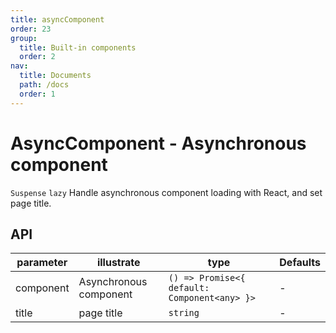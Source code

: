 ```yaml
---
title: asyncComponent
order: 23
group:
  title: Built-in components
  order: 2
nav:
  title: Documents
  path: /docs
  order: 1
---
```


# AsyncComponent - Asynchronous component

`Suspense` `lazy` Handle asynchronous component loading with React, and set page title.

## API

| parameter | illustrate             | type                                         | Defaults |
| --------- | ---------------------- | -------------------------------------------- | -------- |
| component | Asynchronous component | `() => Promise<{ default: Component<any> }>` | -        |
| title     | page title             | `string`                                     | -        |
